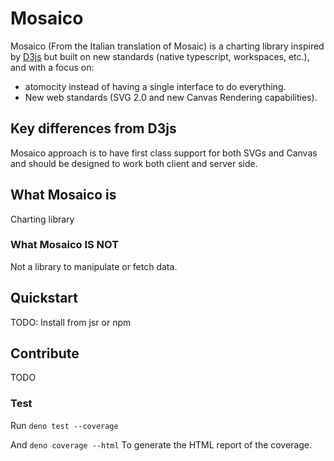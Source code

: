 # Mosaico

Mosaico (From the Italian translation of Mosaic) is a charting library inspired
by [D3js](https://github.com/d3) but built on new standards (native typescript,
workspaces, etc.), and with a focus on:

- atomocity instead of having a single interface to do everything.
- New web standards (SVG 2.0 and new Canvas Rendering capabilities).

## Key differences from D3js

Mosaico approach is to have first class support for both SVGs and Canvas and
should be designed to work both client and server side.

## What Mosaico is

Charting library

### What Mosaico IS NOT

Not a library to manipulate or fetch data.

## Quickstart

TODO: Install from jsr or npm

## Contribute

TODO

### Test

Run `deno test --coverage`

And `deno coverage --html` To generate the HTML report of the coverage.
